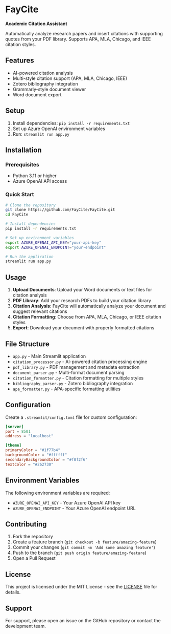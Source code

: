 # FayCite
**Academic Citation Assistant**

Automatically analyze research papers and insert citations with supporting quotes from your PDF library. Supports APA, MLA, Chicago, and IEEE citation styles.

## Features
- AI-powered citation analysis
- Multi-style citation support (APA, MLA, Chicago, IEEE)
- Zotero bibliography integration
- Grammarly-style document viewer
- Word document export

## Setup
1. Install dependencies: `pip install -r requirements.txt`
2. Set up Azure OpenAI environment variables
3. Run: `streamlit run app.py`

## Installation

### Prerequisites
- Python 3.11 or higher
- Azure OpenAI API access

### Quick Start
```bash
# Clone the repository
git clone https://github.com/FayCite/FayCite.git
cd FayCite

# Install dependencies
pip install -r requirements.txt

# Set up environment variables
export AZURE_OPENAI_API_KEY="your-api-key"
export AZURE_OPENAI_ENDPOINT="your-endpoint"

# Run the application
streamlit run app.py
```

## Usage

1. **Upload Documents**: Upload your Word documents or text files for citation analysis
2. **PDF Library**: Add your research PDFs to build your citation library
3. **Citation Analysis**: FayCite will automatically analyze your document and suggest relevant citations
4. **Citation Formatting**: Choose from APA, MLA, Chicago, or IEEE citation styles
5. **Export**: Download your document with properly formatted citations

## File Structure

- `app.py` - Main Streamlit application
- `citation_processor.py` - AI-powered citation processing engine
- `pdf_library.py` - PDF management and metadata extraction
- `document_parser.py` - Multi-format document parsing
- `citation_formatter.py` - Citation formatting for multiple styles
- `bibliography_parser.py` - Zotero bibliography integration
- `apa_formatter.py` - APA-specific formatting utilities

## Configuration

Create a `.streamlit/config.toml` file for custom configuration:

```toml
[server]
port = 8501
address = "localhost"

[theme]
primaryColor = "#1f77b4"
backgroundColor = "#ffffff"
secondaryBackgroundColor = "#f0f2f6"
textColor = "#262730"
```

## Environment Variables

The following environment variables are required:

- `AZURE_OPENAI_API_KEY` - Your Azure OpenAI API key
- `AZURE_OPENAI_ENDPOINT` - Your Azure OpenAI endpoint URL

## Contributing

1. Fork the repository
2. Create a feature branch (`git checkout -b feature/amazing-feature`)
3. Commit your changes (`git commit -m 'Add some amazing feature'`)
4. Push to the branch (`git push origin feature/amazing-feature`)
5. Open a Pull Request

## License

This project is licensed under the MIT License - see the [LICENSE](LICENSE) file for details.

## Support

For support, please open an issue on the GitHub repository or contact the development team.